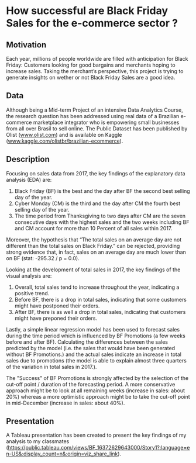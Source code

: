 # How successful are Black Friday Sales for the e-commerce sector ?

## Motivation

Each year, millions of people worldwide are filled with anticipation for Black Friday: Customers looking for good bargains and merchants hoping to increase sales. Taking the merchant’s perspective, this project is trying to generate insights on wether or not Black Friday Sales are a good idea. 

## Data 
Although being a Mid-term Project of an intensive Data Analytics Course, the research question has been addressed using real data of a Brazilian e-commerce marketplace integrator who is empowering small businesses from all over Brasil to sell online. The Public Dataset has been published by Olist (www.olist.com) and is available on Kaggle (www.kaggle.com/olistbr/brazilian-ecommerce). 

## Description 
Focusing on sales data from 2017, the key findings of the explanatory data analysis (EDA) are: 

1. Black Friday (BF) is the best and the day after BF the second best selling day of the year.
2. Cyber Monday (CM) is the third and the day after CM the fourth best selling day of the year. 
3. The time period from Thanksgiving to two days after CM are the seven consecutive days with the highest sales and the two weeks including BF and CM account for more than 10 Percent of all sales within 2017. 

Moreover, the hypothesis that “The total sales on an average day are not different than the total sales on Black Friday.” can be rejected, providing strong evidence that, in fact, sales on an average day are much lower than on BF (stat: -295.32 / p = 0.0). 

Looking at the development of total sales in 2017, the key findings of the visual analysis are: 

1. Overall, total sales tend to increase throughout the year, indicating a positive trend.
2. Before BF, there is a drop in total sales, indicating that some customers might have postponed their orders.
3. After BF, there is as well a drop in total sales, indicating that customers might have preponed their orders.

Lastly, a simple linear regression model has been used to forecast sales during the time period which is influenced by BF Promotions (a few weeks before and after BF). Calculating the differences between the sales predicted by the model (i.e. the sales that would have been generated without BF Promotions.) and the actual sales indicate an increase in total sales due to promotions (the model is able to explain almost three quarters of the variation in total sales in 2017.). 

The "Success" of BF Promotions is strongly affected by the selection of the cut-off point / duration of the forecasting period. A more conservative approach might be to look at all remaining weeks (increase in sales: about 20%) whereas a more optimistic approach might be to take the cut-off point in mid-December (increase in sales: about 40%). 

## Presentation
A Tableau presentation has been created to present the key findings of my analysis to my classmates (https://public.tableau.com/views/BF_16372629643000/Story1?:language=en-US&:display_count=n&:origin=viz_share_link). 
